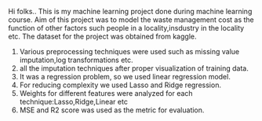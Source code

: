 Hi folks..
This is my machine learning project done during machine learning course.
Aim of this project was to model the waste management cost as the function of other factors such people in a locality,insdustry in the locality etc.
The dataset for the project was obtained from kaggle.


1. Various preprocessing techniques were used such as missing value imputation,log transformations etc.
2. all the imputation techniques after proper visualization of training data.
3. It was a regression problem, so we used linear regression model.
4. For reducing complexity we used Lasso and Ridge regression.
5. Weights for different features were analyzed for each technique:Lasso,Ridge,Linear etc
6. MSE and R2 score was used as the metric for evaluation.
